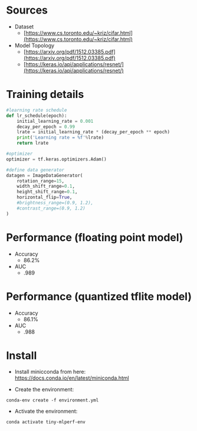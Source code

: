 # Sources
* Dataset
    * [https://www.cs.toronto.edu/~kriz/cifar.html](https://www.cs.toronto.edu/~kriz/cifar.html)
* Model Topology
    * [https://arxiv.org/pdf/1512.03385.pdf](https://arxiv.org/pdf/1512.03385.pdf)
    * [https://keras.io/api/applications/resnet/](https://keras.io/api/applications/resnet/)
    
# Training details
``` python
#learning rate schedule
def lr_schedule(epoch):
    initial_learning_rate = 0.001
    decay_per_epoch = 0.99
    lrate = initial_learning_rate * (decay_per_epoch ** epoch)
    print('Learning rate = %f'%lrate)
    return lrate

#optimizer
optimizer = tf.keras.optimizers.Adam()

#define data generator
datagen = ImageDataGenerator(
    rotation_range=15,
    width_shift_range=0.1,
    height_shift_range=0.1,
    horizontal_flip=True,
    #brightness_range=(0.9, 1.2),
    #contrast_range=(0.9, 1.2)
)
```
    
# Performance (floating point model)
* Accuracy
    * 86.2%
* AUC
    * .989

# Performance (quantized tflite model)
* Accuracy
    * 86.1%
* AUC
    * .988

# Install 
* Install minicconda from here: https://docs.conda.io/en/latest/miniconda.html

* Create the environment:
```
conda-env create -f environment.yml
```

* Activate the environment:
``` 
conda activate tiny-mlperf-env
```